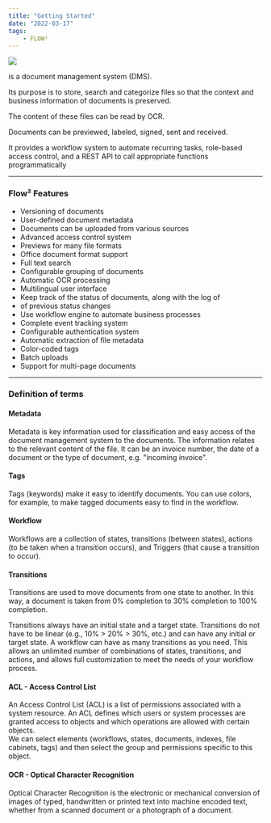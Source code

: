 ```yaml
---
title: "Getting Started"
date: "2022-03-17"
tags: 
    - FLOW²
---
```


![](/_images/doc2/flow2-1024x286.png)

is a document management system (DMS).

  
Its purpose is to store, search and categorize files so that the context and business information of documents is preserved.

  
The content of these files can be read by OCR.

  
Documents can be previewed, labeled, signed, sent and received.

  
It provides a workflow system to automate recurring tasks, role-based access control, and a REST API to call appropriate functions programmatically

* * *

### Flow² Features

- Versioning of documents
- User-defined document metadata
- Documents can be uploaded from various sources
- Advanced access control system
- Previews for many file formats
- Office document format support
- Full text search
- Configurable grouping of documents
- Automatic OCR processing
- Multilingual user interface
- Keep track of the status of documents, along with the log of
- of previous status changes
- Use workflow engine to automate business processes
- Complete event tracking system
- Configurable authentication system
- Automatic extraction of file metadata
- Color-coded tags
- Batch uploads
- Support for multi-page documents

* * *

### Definition of terms

#### Metadata

Metadata is key information used for classification and easy access of the document management system to the documents. The information relates to the relevant content of the file. It can be an invoice number, the date of a document or the type of document, e.g. "incoming invoice".

#### Tags

Tags (keywords) make it easy to identify documents. You can use colors, for example, to make tagged documents easy to find in the workflow.

#### Workflow

Workflows are a collection of states, transitions (between states), actions (to be taken when a transition occurs), and Triggers (that cause a transition to occur).

#### Transitions

Transitions are used to move documents from one state to another. In this way, a document is taken from 0% completion to 30% completion to 100% completion.

Transitions always have an initial state and a target state. Transitions do not have to be linear (e.g., 10% > 20% > 30%, etc.) and can have any initial or target state. A workflow can have as many transitions as you need. This allows an unlimited number of combinations of states, transitions, and actions, and allows full customization to meet the needs of your workflow process.

#### ACL - Access Control List

An Access Control List (ACL) is a list of permissions associated with a system resource. An ACL defines which users or system processes are granted access to objects and which operations are allowed with certain objects.  
We can select elements (workflows, states, documents, indexes, file cabinets, tags) and then select the group and permissions specific to this object.

#### OCR - Optical Character Recognition

Optical Character Recognition is the electronic or mechanical conversion of images of typed, handwritten or printed text into machine encoded text, whether from a scanned document or a photograph of a document.
